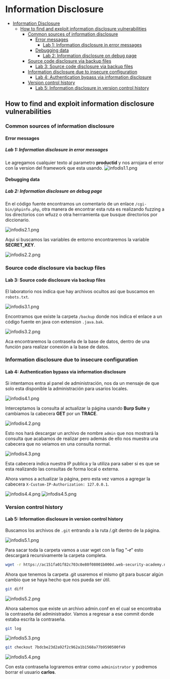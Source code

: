 # Information Disclosure

- [Information Disclosure](#information-disclosure)
  - [How to find and exploit information disclosure vulnerabilities](#how-to-find-and-exploit-information-disclosure-vulnerabilities)
    - [Common sources of information disclosure](#common-sources-of-information-disclosure)
      - [Error messages](#error-messages)
        - [Lab 1: Information disclosure in error messages](#lab-1-information-disclosure-in-error-messages)
      - [Debugging data](#debugging-data)
        - [Lab 2: Information disclosure on debug page](#lab-2-information-disclosure-on-debug-page)
    - [Source code disclosure via backup files](#source-code-disclosure-via-backup-files)
      - [Lab 3: Source code disclosure via backup files](#lab-3-source-code-disclosure-via-backup-files)
    - [Information disclosure due to insecure configuration](#information-disclosure-due-to-insecure-configuration)
      - [Lab 4: Authentication bypass via information disclosure](#lab-4-authentication-bypass-via-information-disclosure)
    - [Version control history](#version-control-history)
      - [Lab 5: Information disclosure in version control history](#lab-5-information-disclosure-in-version-control-history)

## How to find and exploit information disclosure vulnerabilities

### Common sources of information disclosure

#### Error messages

##### Lab 1: Information disclosure in error messages

Le agregamos cualquier texto al parametro **productid** y nos arrojara el error con la version del framework que esta usando.
![infodis1.1.png](infodis1.1.png)

#### Debugging data

##### Lab 2: Information disclosure on debug page

En el código fuente encontramos un comentario de un enlace `/cgi-bin/phpinfo.php`, otra manera de encontrar esta ruta es realizando fuzzing a los directorios con wfuzz o otra herrramienta que busque directorios por diccionario.

![infodis2.1.png](infodis2.1.png)

Aqui si buscamos las variables de entorno encontraremos la variable **SECRET_KEY**.

![infodis2.2.png](infodis2.2.png)

### Source code disclosure via backup files

#### Lab 3: Source code disclosure via backup files

El laboratorio nos indica que hay archivos ocultos así que buscamos en `robots.txt`.

![infodis3.1.png](infodis3.1.png)

Encontramos que existe la carpeta `/backup` donde nos indica el enlace a un código fuente en java con extension `.java.bak`.

![infodis3.2.png](infodis3.2.png)

Aca encontraremos la contraseña de la base de datos, dentro de una función para realizar conexión a la base de datos.

### Information disclosure due to insecure configuration

#### Lab 4: Authentication bypass via information disclosure

Si intentamos entra al panel de administración, nos da un mensaje de que solo esta disponible la administración para usarios locales.

![infodis4.1.png](infodis4.1.png)

Interceptamos la consulta al actualizar la página usando **Burp Suite** y cambiamos la cabecera **GET** por un **TRACE**.

![infodis4.2.png](infodis4.2.png)

Esto nos hará descargar un archivo de nombre `admin` que nos mostrará la consulta que acabamos de realizar pero además de ello nos muestra una cabecera que no veíamos en una consulta normal.

![infodis4.3.png](infodis4.3.png)

Esta cabecera indica nuestra IP publica y la utiliza para saber si es que se esta realizando las consultas de forma local o externa.

Ahora vamos a actualizar la página, pero esta vez vamos a agregar la cabecera `X-Custom-IP-Authorization: 127.0.0.1`.

![infodis4.4.png](infodis4.4.png)
![infodis4.5.png](infodis4.5.png)

### Version control history

#### Lab 5: Information disclosure in version control history

Buscamos los archivos de `.git` entrando a la ruta /.git dentro de la página.

![infodis5.1.png](infodis5.1.png)

Para sacar toda la carpeta vamos a usar wget con la flag "**-r**" esto descargará recursivamente la carpeta completa.

```bash
wget -r https://ac151fa01f82c703c0e80f08001b000d.web-security-academy.net/.git
```

Ahora que tenemos la carpeta .git usaremos el mismo git para buscar algún cambio que se haya hecho que nos pueda ser útil.

```bash
git diff
```

![infodis5.2.png](infodis5.2.png)

Ahora sabemos que existe un archivo admin.conf en el cual se encontraba la contraseña del administrador. Vamos a regresar a ese commit donde estaba escrita la contraseña.

```bash
git log
```

![infodis5.3.png](infodis5.3.png)

```bash
git checkout 7bdcbe23d2a92f2c962a1b1568a77b9590500f49
```

![infodis5.4.png](infodis5.4.png)

Con esta contraseña lograremos entrar como `administrator` y podremos borrar el usuario **carlos**.